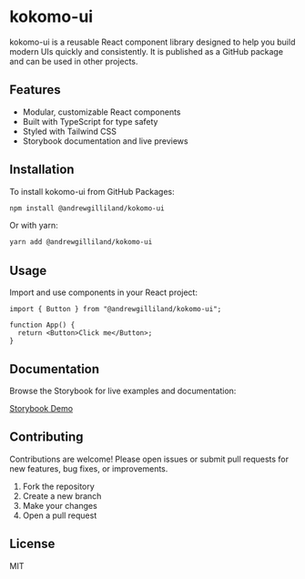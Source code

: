 # kokomo-ui

kokomo-ui is a reusable React component library designed to help you build modern UIs quickly and consistently. It is published as a GitHub package and can be used in other projects.

## Features

- Modular, customizable React components
- Built with TypeScript for type safety
- Styled with Tailwind CSS
- Storybook documentation and live previews

## Installation

To install kokomo-ui from GitHub Packages:

```bash
npm install @andrewgilliland/kokomo-ui
```

Or with yarn:

```bash
yarn add @andrewgilliland/kokomo-ui
```

## Usage

Import and use components in your React project:

```tsx
import { Button } from "@andrewgilliland/kokomo-ui";

function App() {
  return <Button>Click me</Button>;
}
```

## Documentation

Browse the Storybook for live examples and documentation:

[Storybook Demo](https://andrewgilliland.github.io/kokomo-ui)

## Contributing

Contributions are welcome! Please open issues or submit pull requests for new features, bug fixes, or improvements.

1. Fork the repository
2. Create a new branch
3. Make your changes
4. Open a pull request

## License

MIT
